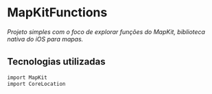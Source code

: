 # MapKitFunctions
###### Projeto simples com o foco de explorar funções do MapKit, biblioteca nativa do iOS para mapas.

## Tecnologias utilizadas 

```bash
import MapKit
import CoreLocation
```
